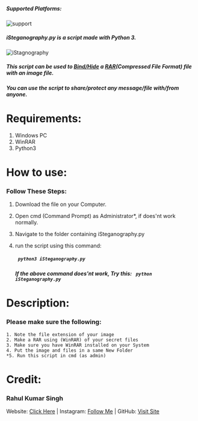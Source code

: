 ##### Supported Platforms:
![support](https://singhrahul.netlify.app/windows.png)
##### iSteganography.py is a script made with Python 3.
![iStagnography](https://singhrahul.netlify.app/iStagnography.jpg)
##### This script can be used to [Bind/Hide](https://en.wikipedia.org/wiki/Steganography) a [RAR](https://www.rarlab.com/rar_file.htm)(Compressed File Format) file with an image file.
##### You can use the script to share/protect any message/file with/from anyone.

# Requirements:
1. Windows PC
2. WinRAR
3. Python3

# How to use:
### Follow These Steps:
1. Download the file on your Computer.
2. Open cmd (Command Prompt) as Administrator*, if does'nt work normally.
3. Navigate to the folder containing iSteganography.py
4. run the script using this command:

   ##### ``` python3 iSteganography.py```
   #####  If the above command does'nt work, Try this: ``` python iSteganography.py```


# Description:
### Please make sure the following:
    1. Note the file extension of your image
    2. Make a RAR using (WinRAR) of your secret files
    3. Make sure you have WinRAR installed on your System
    4. Put the image and files in a same New Folder
    *5. Run this script in cmd (as admin)
	
# Credit:
### Rahul Kumar Singh
Website: [Click Here](https://rahulsingh.netlify.com) | Instagram:  [Follow Me](https://instagram.com/proud2indian) | GitHub: [Visit Site](https://github.com/iamSinghRahul/)
